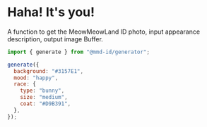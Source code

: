 # Haha! It's you!

A function to get the MeowMeowLand ID photo, input appearance description, output image Buffer.

```javascript
import { generate } from "@mmd-id/generator";

generate({
  background: "#3157E1",
  mood: "happy",
  race: {
    type: "bunny",
    size: "medium",
    coat: "#D9B391",
  },
});
```
